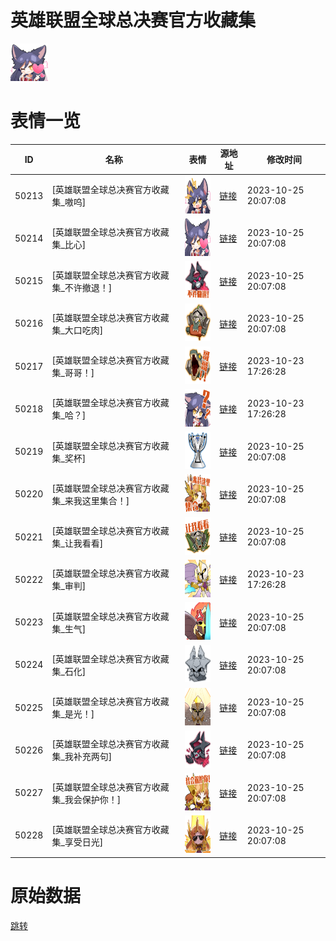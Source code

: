 # 英雄联盟全球总决赛官方收藏集

<img src="./cover.png" height="60" alt="cover" />

# 表情一览

|ID|名称|表情|源地址|修改时间|
|----|----|----|----|----|
|50213|[英雄联盟全球总决赛官方收藏集_嗷呜]|<img src="./pic/050213_%5B英雄联盟全球总决赛官方收藏集_嗷呜%5D.png" height="60" alt="嗷呜"/>|[链接](https://i0.hdslb.com/bfs/emote/e060419b1dd093c15b878a3270b98ba9cb095c62.png)|2023-10-25 20:07:08|
|50214|[英雄联盟全球总决赛官方收藏集_比心]|<img src="./pic/050214_%5B英雄联盟全球总决赛官方收藏集_比心%5D.png" height="60" alt="比心"/>|[链接](https://i0.hdslb.com/bfs/emote/395033b38f512e6bea9e758faf3ab299a0ababe1.png)|2023-10-25 20:07:08|
|50215|[英雄联盟全球总决赛官方收藏集_不许撤退！]|<img src="./pic/050215_%5B英雄联盟全球总决赛官方收藏集_不许撤退！%5D.png" height="60" alt="不许撤退！"/>|[链接](https://i0.hdslb.com/bfs/emote/41a1cd87250dbedf997f4d6eb7dbbf59b2e741f9.png)|2023-10-25 20:07:08|
|50216|[英雄联盟全球总决赛官方收藏集_大口吃肉]|<img src="./pic/050216_%5B英雄联盟全球总决赛官方收藏集_大口吃肉%5D.png" height="60" alt="大口吃肉"/>|[链接](https://i0.hdslb.com/bfs/emote/c9fb2163d1b8285fabc97e0fd4cb22d874227316.png)|2023-10-25 20:07:08|
|50217|[英雄联盟全球总决赛官方收藏集_哥哥！]|<img src="./pic/050217_%5B英雄联盟全球总决赛官方收藏集_哥哥！%5D.png" height="60" alt="哥哥！"/>|[链接](https://i0.hdslb.com/bfs/emote/db2d63c1b1c8a9728f5ee6216f908abc7d91d4cd.png)|2023-10-23 17:26:28|
|50218|[英雄联盟全球总决赛官方收藏集_哈？]|<img src="./pic/050218_%5B英雄联盟全球总决赛官方收藏集_哈？%5D.png" height="60" alt="哈？"/>|[链接](https://i0.hdslb.com/bfs/emote/a611e85577288992ececb4a471442dbd81b90179.png)|2023-10-23 17:26:28|
|50219|[英雄联盟全球总决赛官方收藏集_奖杯]|<img src="./pic/050219_%5B英雄联盟全球总决赛官方收藏集_奖杯%5D.png" height="60" alt="奖杯"/>|[链接](https://i0.hdslb.com/bfs/emote/108423a51245f0c7b772b5d28d05c32115d2fdd4.png)|2023-10-25 20:07:08|
|50220|[英雄联盟全球总决赛官方收藏集_来我这里集合！]|<img src="./pic/050220_%5B英雄联盟全球总决赛官方收藏集_来我这里集合！%5D.png" height="60" alt="来我这里集合！"/>|[链接](https://i0.hdslb.com/bfs/emote/53ec3237f983dfbeac69379ca2c1806269db6352.png)|2023-10-25 20:07:08|
|50221|[英雄联盟全球总决赛官方收藏集_让我看看]|<img src="./pic/050221_%5B英雄联盟全球总决赛官方收藏集_让我看看%5D.png" height="60" alt="让我看看"/>|[链接](https://i0.hdslb.com/bfs/emote/99e39a63c5f6d2778b6bc25d14ab282ff91c8241.png)|2023-10-25 20:07:08|
|50222|[英雄联盟全球总决赛官方收藏集_审判]|<img src="./pic/050222_%5B英雄联盟全球总决赛官方收藏集_审判%5D.png" height="60" alt="审判"/>|[链接](https://i0.hdslb.com/bfs/emote/e5c2b0906345769087c9a00b4cf27567b345c126.png)|2023-10-23 17:26:28|
|50223|[英雄联盟全球总决赛官方收藏集_生气]|<img src="./pic/050223_%5B英雄联盟全球总决赛官方收藏集_生气%5D.png" height="60" alt="生气"/>|[链接](https://i0.hdslb.com/bfs/emote/d833680131c25aa878629c2a6a6c2c9270b85d83.png)|2023-10-25 20:07:08|
|50224|[英雄联盟全球总决赛官方收藏集_石化]|<img src="./pic/050224_%5B英雄联盟全球总决赛官方收藏集_石化%5D.png" height="60" alt="石化"/>|[链接](https://i0.hdslb.com/bfs/emote/05deb47a26f9c4e120dc96fcde33a06aff202a9d.png)|2023-10-25 20:07:08|
|50225|[英雄联盟全球总决赛官方收藏集_是光！]|<img src="./pic/050225_%5B英雄联盟全球总决赛官方收藏集_是光！%5D.png" height="60" alt="是光！"/>|[链接](https://i0.hdslb.com/bfs/emote/2571906a89e913161355066278293e39b5c2ea14.png)|2023-10-25 20:07:08|
|50226|[英雄联盟全球总决赛官方收藏集_我补充两句]|<img src="./pic/050226_%5B英雄联盟全球总决赛官方收藏集_我补充两句%5D.png" height="60" alt="我补充两句"/>|[链接](https://i0.hdslb.com/bfs/emote/d4ef0fecdbaf165a3851b4bcb60d8c54278419e9.png)|2023-10-25 20:07:08|
|50227|[英雄联盟全球总决赛官方收藏集_我会保护你！]|<img src="./pic/050227_%5B英雄联盟全球总决赛官方收藏集_我会保护你！%5D.png" height="60" alt="我会保护你！"/>|[链接](https://i0.hdslb.com/bfs/emote/851548e5852a29a4fd7601ad1dbf8ad1dc1ca138.png)|2023-10-25 20:07:08|
|50228|[英雄联盟全球总决赛官方收藏集_享受日光]|<img src="./pic/050228_%5B英雄联盟全球总决赛官方收藏集_享受日光%5D.png" height="60" alt="享受日光"/>|[链接](https://i0.hdslb.com/bfs/emote/7f30ea1dad7b9e78d660016bd194c829a1626c42.png)|2023-10-25 20:07:08|

# 原始数据

[跳转](./raw.json)


